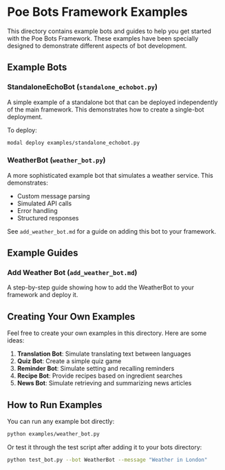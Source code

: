 # Poe Bots Framework Examples

This directory contains example bots and guides to help you get started with the Poe Bots Framework. These examples have been specially designed to demonstrate different aspects of bot development.

## Example Bots

### StandaloneEchoBot (`standalone_echobot.py`)

A simple example of a standalone bot that can be deployed independently of the main framework. This demonstrates how to create a single-bot deployment.

To deploy:
```bash
modal deploy examples/standalone_echobot.py
```

### WeatherBot (`weather_bot.py`)

A more sophisticated example bot that simulates a weather service. This demonstrates:
- Custom message parsing
- Simulated API calls
- Error handling
- Structured responses

See `add_weather_bot.md` for a guide on adding this bot to your framework.

## Example Guides

### Add Weather Bot (`add_weather_bot.md`)

A step-by-step guide showing how to add the WeatherBot to your framework and deploy it.

## Creating Your Own Examples

Feel free to create your own examples in this directory. Here are some ideas:

1. **Translation Bot**: Simulate translating text between languages
2. **Quiz Bot**: Create a simple quiz game
3. **Reminder Bot**: Simulate setting and recalling reminders
4. **Recipe Bot**: Provide recipes based on ingredient searches
5. **News Bot**: Simulate retrieving and summarizing news articles

## How to Run Examples

You can run any example bot directly:

```bash
python examples/weather_bot.py
```

Or test it through the test script after adding it to your bots directory:

```bash
python test_bot.py --bot WeatherBot --message "Weather in London"
```